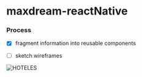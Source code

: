 # maxdream-reactNative

### Process 

- [x] fragment information into reusable components

- [ ] sketch wireframes 

<img src="https://image.ibb.co/jJxUww/HOTELES.png" alt="HOTELES" border="0">

